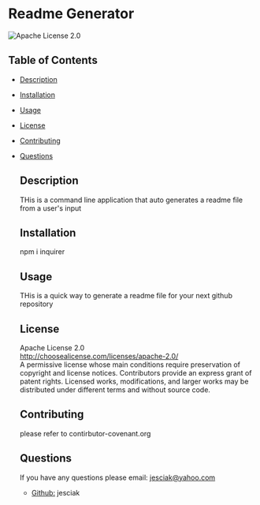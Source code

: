 
  # Readme Generator<br>
  ![Apache License 2.0](https://img.shields.io/badge/license-Apache-blue)

  ## Table of Contents 

- [Description](#description)
- [Installation](#installation)
- [Usage](#usage)
- [License](#license)
- [Contributing](#contributing)
- [Questions](#questions)

  ## Description
  THis is a command line application that auto generates a readme file from a user's input

  ## Installation
  npm i inquirer

  ## Usage
  THis is a quick way to generate a readme file for your next github repository
  

  ## License
  Apache License 2.0<br>
  http://choosealicense.com/licenses/apache-2.0/<br>
  A permissive license whose main conditions require preservation of copyright and license notices. Contributors provide an express grant of patent rights. Licensed works, modifications, and larger works may be distributed under different terms and without source code.


  ## Contributing
  please refer to contirbutor-covenant.org

   
  ## Questions
  If you have any questions please email: jesciak@yahoo.com

  - [Github:](https://github.com/jesciak) jesciak

